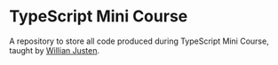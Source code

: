 # TypeScript Mini Course

A repository to store all code produced during TypeScript Mini Course, taught by
[Willian Justen](https://github.com/willianjusten).
